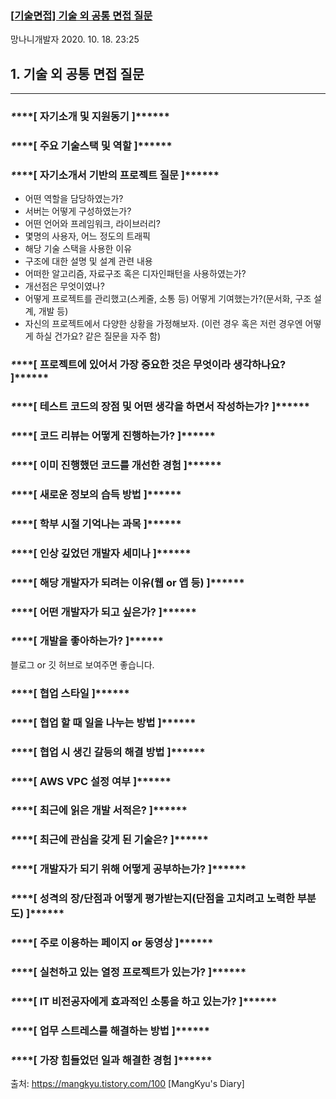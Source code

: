 ### [[기술면접\] 기술 외 공통 면접 질문](https://mangkyu.tistory.com/100)

망나니개발자 2020. 10. 18. 23:25

## **1. 기술 외 공통 면접 질문**

------

### ***\**\*\*\*[ 자기소개 및 지원동기 ]\*\*\*\*\****

 

 

### ***\**\*\*\*[ 주요 기술스택 및 역할 ]\*\*\*\*\****

 

 

### ***\**\*\*\*[ 자기소개서 기반의 프로젝트 질문 ]\*\*\*\*\****

- 어떤 역할을 담당하였는가?
- 서버는 어떻게 구성하였는가?
- 어떤 언어와 프레임워크, 라이브러리?
- 몇명의 사용자, 어느 정도의 트래픽
- 해당 기술 스택을 사용한 이유
- 구조에 대한 설명 및 설계 관련 내용
- 어떠한 알고리즘, 자료구조 혹은 디자인패턴을 사용하였는가?
- 개선점은 무엇이였나?
- 어떻게 프로젝트를 관리했고(스케줄, 소통 등) 어떻게 기여했는가?(문서화, 구조 설계, 개발 등)
- 자신의 프로젝트에서 다양한 상황을 가정해보자. (이런 경우 혹은 저런 경우엔 어떻게 하실 건가요? 같은 질문을 자주 함)

 

### ***\**\*\*\*[ 프로젝트에 있어서 가장 중요한 것은 무엇이라 생각하나요? ]\*\*\*\*\****

 

 

### ***\**\*\*\*[ 테스트 코드의 장점 및 어떤 생각을 하면서 작성하는가? ]\*\*\*\*\****

 

 

### ***\**\*\*\*[ 코드 리뷰는 어떻게 진행하는가? ]\*\*\*\*\****

 

 

### ***\**\*\*\*[ 이미 진행했던 코드를 개선한 경험 ]\*\*\*\*\****

 

 

### ***\**\*\*\*[ 새로운 정보의 습득 방법 ]\*\*\*\*\****

 

 

### ***\**\*\*\*[ 학부 시절 기억나는 과목 ]\*\*\*\*\****

 

 

### ***\**\*\*\*[ 인상 깊었던 개발자 세미나 ]\*\*\*\*\****

 

 

### ***\**\*\*\*[ 해당 개발자가 되려는 이유(웹 or 앱 등) ]\*\*\*\*\****

 

 

### ***\**\*\*\*[ 어떤 개발자가 되고 싶은가? ]\*\*\*\*\****

 

 

### ***\**\*\*\*[ 개발을 좋아하는가? ]\*\*\*\*\****

블로그 or 깃 허브로 보여주면 좋습니다.

 

 

### ***\**\*\*\*[ 협업 스타일 ]\*\*\*\*\****

 

 

### ***\**\*\*\*[ 협업 할 때 일을 나누는 방법 ]\*\*\*\*\****

 

 

### ***\**\*\*\*[ 협업 시 생긴 갈등의 해결 방법 ]\*\*\*\*\****

 

 

### ***\**\*\*\*[ AWS VPC 설정 여부 ]\*\*\*\*\****

 

 

### ***\**\*\*\*[ 최근에 읽은 개발 서적은? ]\*\*\*\*\****

 

 

### ***\**\*\*\*[ 최근에 관심을 갖게 된 기술은? ]\*\*\*\*\****

 

 

### ***\**\*\*\*[ 개발자가 되기 위해 어떻게 공부하는가? ]\*\*\*\*\****

 

 

### ***\**\*\*\*[ 성격의 장/단점과 어떻게 평가받는지(단점을 고치려고 노력한 부분도) ]\*\*\*\*\****

 

 

### ***\**\*\*\*[ 주로 이용하는 페이지 or 동영상 ]\*\*\*\*\****

 

 

### ***\**\*\*\*[ 실천하고 있는 열정 프로젝트가 있는가? ]\*\*\*\*\****

 

 

 

### ***\**\*\*\*[ IT 비전공자에게 효과적인 소통을 하고 있는가? ]\*\*\*\*\****

 

 

### ***\**\*\*\*[ 업무 스트레스를 해결하는 방법 ]\*\*\*\*\****

 

 

### ***\**\*\*\*[ 가장 힘들었던 일과 해결한 경험 ]\*\*\*\*\****



출처: https://mangkyu.tistory.com/100 [MangKyu's Diary]